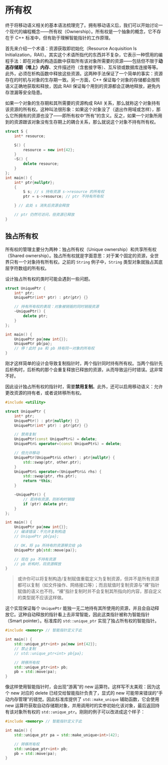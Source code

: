 # 所有权

终于将移动语义相关的基本语法梳理完了。拥有移动语义后，我们可以开始讨论一个现代的编程概念——所有权（Ownership）。所有权是一个抽象的概念，它不存在于 C++ 标准中，但有助于理解智能指针的工作原理。

首先来介绍一个术语：资源获取即初始化（Resource Acquisition Is Initialization，RAII）。其实这个术语所指代的东西并不复杂，它表示一种惯用的编程手法：即在对象的构造函数中获取所有该对象所需要的资源——包括但不限于**动态存储期（堆上）内存**、文件描述符（含套接字等）、互斥锁或数据库连接等等。此外，必须在析构函数中释放这些资源。这两种手法保证了一个简单的事实：资源存在的时机与对象的生存期一致。另一方面，C++ 保证每个对象的存储都会按照语义正确地获取和释放，因此 RAII 保证每个用到的资源都会正确地释放，避免内存泄漏等安全隐患。

如果一个对象的生存期和其所需要的资源构成 RAII 关系，那么就称这个对象持有该资源的所有权。这种叫法很形象：如果这个对象没了（退出作用域或怎样），那么它所拥有的资源也没了——即所有权中“所有”的含义。反之，如果一个对象所用到的资源跟该对象没有生存期上的耦合关系，那么就说这个对象不持有所有权。

```cpp codemo
struct S {
    int* resource;

    S() {
        resource = new int{42};
    }
    ~S() {
        delete resource;
    }
};
int main() {
    int* ptr{nullptr};
    {
        S s; // s 持有资源 s->resource 的所有权
        ptr = s->resource; // ptr 不持有所有权

    } // 此处 s 消失后资源会释放

    // ptr 仍然可访问，但资源已释放
}
```

## 独占所有权

所有权的管理主要分为两种：独占所有权（Unique ownership）和共享所有权（Shared ownership）。独占所有权就是字面意思：对于某个固定的资源，全世界只有一个对象持有所有权。之前的 `String` 例子中，`String` 类型对象就独占其底层字符数组的所有权。

设计独占所有权的类时可能会遇到一些问题。

```cpp
struct UniquePtr {
    int* ptr;
    UniquePtr(int* ptr) : ptr{ptr} {}

    // 持有所有权的表现：对象被销毁的同时销毁资源
    ~UniquePtr() {
        delete ptr;
    }
};

int main() {
    UniquePtr pa{new int{}};
    UniquePtr pb{pa};
    // 停！此时 pa 和 pb 持有同一对象的所有权
}
```

刚才这样简单的设计会导致复制指针时，两个指针同时持有所有权。当两个指针先后析构时，后析构的那个会重复释放已释放的资源，从而导致运行时错误。这非常不好。

因此设计独占所有权的指针时，需要**禁用复制**。此外，还可以启用移动语义：允许更改资源的持有者，或者说转移所有权。

```cpp codemo
#include <utility>

struct UniquePtr {
    int* ptr;
    UniquePtr() : ptr{nullptr} {}
    UniquePtr(int* ptr) : ptr{ptr} {}

    // 禁用复制
    UniquePtr(const UniquePtr&) = delete;
    UniquePtr& operator=(const UniquePtr&) = delete;

    // 但允许移动
    UniquePtr(UniquePtr&& other) : ptr{nullptr} {
        std::swap(ptr, other.ptr);
    }
    UniquePtr& operator=(UniquePtr&& rhs) {
        std::swap(ptr, rhs.ptr);
        return *this;
    }

    ~UniquePtr() {
        // 若持有资源，则析构时销毁
        if (ptr) delete ptr;
    }
};

int main() {
    UniquePtr pa{new int{}};
    // 编译错误：不允许复制构造
    // UniquePtr pb{pa};

    // OK，将 pa 所持有的资源移交给 pb
    UniquePtr pb{std::move(pa)};

    // 现在 pa 不持有资源
    // pb 析构时，将资源释放
}
```

> 或许你可以将复制构造/复制赋值重载定义为复制资源，但并不是所有资源都可以复制（如文件操作、网络接口等）；而且赋值时复制资源与“裸”指针赋值的语义也不符。“裸”指针复制时并不会复制其所指向的内容，那自定义的类型就不应该这样做。

这个实现保证每个 `UniquePtr` 能独一无二地持有其所使用的资源，并且会自动释放它。这种自动释放的指针看上去非常智能，因此这类指针被称为智能指针（Smart pointer）。标准库的 `std::unique_ptr` 实现了独占所有权的智能指针。

```cpp codemo
#include <memory> // 智能指针定义于此

int main() {
    std::unique_ptr<int> pa{new int{42}};
    // 禁止复制
    // std::unique_ptr<int> pb{pa};

    // 转移所有权
    std::unique_ptr<int> pb;
    pb = std::move(pa);
}
```

像这样使用智能指针时，会出现“游离”的 new 运算符。这样写不太美观：因为这个 new 对应的 delete 已经交给智能指针负责了，显式的 new 可能带来错误的“手动内存管理”的错觉。因此标准库提供了 `std::make_unique` 辅助函数，它会使用 new 运算符获取自动存储期对象，并用调用时的实参初始化该对象，最后返回持有该对象所有权的 `std::unique_ptr`。刚刚的例子可以改进成这个样子：

```cpp codemo
#include <memory> // 智能指针定义于此

int main() {
    std::unique_ptr pa = std::make_unique<int>(42);

    // 转移所有权
    std::unique_ptr<int> pb;
    pb = std::move(pa);
}
```
